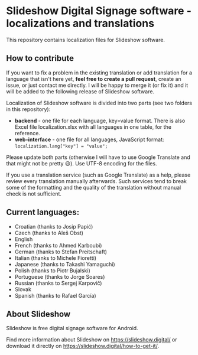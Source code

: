 # Slideshow Digital Signage software - localizations and translations

This repository contains localization files for Slideshow software.

## How to contribute

If you want to fix a problem in the existing translation or add translation for a language that isn't here yet, **feel free to create a pull request**, create an issue, or just contact me directly. I will be happy to merge it (or fix it) and it will be added to the following release of Slideshow software.

Localization of Slideshow software is divided into two parts (see two folders in this repository):
- **backend** - one file for each language, key=value format. There is also Excel file localization.xlsx with all languages in one table, for the reference.
- **web-interface** - one file for all languages, JavaScript format: `localization.lang["key"] = "value";`

Please update both parts (otherwise I will have to use Google Translate and that might not be pretty :smiley:). Use UTF-8 encoding for the files.

If you use a translation service (such as Google Translate) as a help, please review every translation manually afterwards. Such services tend to break some of the formatting and the quality of the translation without manual check is not sufficient.

## Current languages:
- Croatian (thanks to Josip Papić)
- Czech (thanks to Aleš Obst)
- English
- French (thanks to Ahmed Karboubi)
- German (thanks to Stefan Preitschaft)
- Italian (thanks to Michele Fioretti)
- Japanese (thanks to Takashi Yamaguchi)
- Polish (thanks to Piotr Bujalski)
- Portuguese (thanks to Jorge Soares)
- Russian (thanks to Sergej Karpovič)
- Slovak
- Spanish (thanks to Rafael García)


## About Slideshow

Slideshow is free digital signage software for Android.

Find more information about Slideshow on https://slideshow.digital/ or download it directly on https://slideshow.digital/how-to-get-it/.
